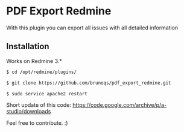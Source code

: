 # PDF Export Redmine

With this plugin you can export all issues with all detailed information

## Installation

Works on Redmine 3.* 

```sh
$ cd /opt/redmine/plugins/

$ git clone https://github.com/brunoqs/pdf_export_redmine.git

$ sudo service apache2 restart
```

Short update of this code: https://code.google.com/archive/p/a-studio/downloads

Feel free to contribute. :)